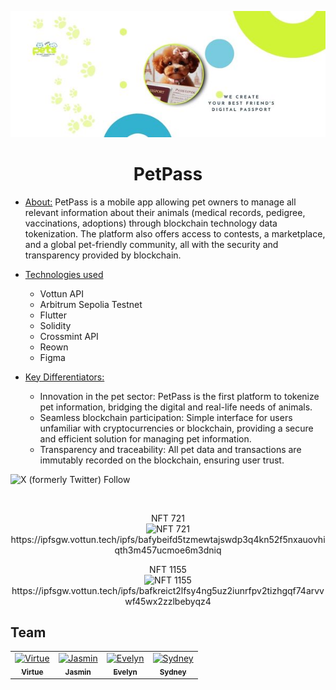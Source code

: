 <p align="center">
<img src="https://github.com/cwjasmin/PetPass/blob/main/banner-petpass-en.jpg" alt="Logo de PetPass">
</p>
<h1 align="center">PetPass</h1>


- [About:](#about)
 PetPass is a mobile app allowing pet owners to manage all relevant information about their animals (medical records, pedigree, vaccinations, adoptions) through blockchain technology data tokenization. The platform also offers access to contests, a marketplace, and a global pet-friendly community, all with the security and transparency provided by blockchain.
- [Technologies used](#technologies-used)
  
  * Vottun API
  * Arbitrum Sepolia Testnet
  * Flutter
  * Solidity
  * Crossmint API
  * Reown
  * Figma
   
- [Key Differentiators:](#key)
  * Innovation in the pet sector: PetPass is the first platform to tokenize pet information, bridging the digital and real-life needs of animals.
  * Seamless blockchain participation: Simple interface for users unfamiliar with cryptocurrencies or blockchain, providing a secure and efficient solution for managing pet information.
  * Transparency and traceability: All pet data and transactions are immutably recorded on the blockchain, ensuring user trust.

![X (formerly Twitter) Follow](https://img.shields.io/twitter/follow/PetPass_24)

</p>
<br>
<p align="center">NFT 721<br>
<img src="https://ipfsgw.vottun.tech/ipfs/bafkreibhk5y7l7chxr4mzcq7vdozxgh2hca7hjb54ouw64hsuc37fmsdga" alt="NFT 721" width="480" height="380 align="center">  <br>
 https://ipfsgw.vottun.tech/ipfs/bafybeifd5tzmewtajswdp3q4kn52f5nxauovhiqth3m457ucmoe6m3dniq

 </p>
<p align="center">NFT 1155<br>
<img src="https://ipfsgw.vottun.tech/ipfs/bafkreict2lfsy4ng5uz2iunrfpv2tizhgqf74arvvwf45wx2zzlbebyqz4" alt="NFT 1155" width="480" height="380 align="center"> <br>
https://ipfsgw.vottun.tech/ipfs/bafkreict2lfsy4ng5uz2iunrfpv2tizhgqf74arvvwf45wx2zzlbebyqz4
</p>

## Team

<table align="center">
  <tr>
    <td align="center">
      <a href="https://x.com/adaofanosike" target="_blank">
        <img src="https://pbs.twimg.com/profile_images/1318669241701326851/dOgqVn_U_400x400.jpg" width="100px;" alt="Virtue"/>
        <br />
        <sub><b>Virtue</b></sub>
      </a>
    </td>
    <td align="center">
      <a href="https://x.com/cw_jasmin" target="_blank">
        <img src="https://pbs.twimg.com/profile_images/1750913122712354817/pAa2CgBn_400x400.jpg" width="100px;" alt="Jasmin"/>
        <br />
        <sub><b>Jasmin</b></sub>
      </a>
    </td>
    <td align="center">
      <a href="https://x.com/devepy" target="_blank">
        <img src="https://pbs.twimg.com/profile_images/1793604950615805952/Y-siMV0p_400x400.jpg" width="100px;" alt="Evelyn"/>
        <br />
        <sub><b>Evelyn</b></sub>
      </a>
    </td>
    <td align="center">
      <a href="https://www.linkedin.com/in/usuario4" target="_blank">
        <img src="https://ruta-a-imagen4.jpg" width="100px;" alt="Sydney"/>
        <br />
        <sub><b>Sydney</b></sub>
      </a>
    </td>
  </tr>
</table>
